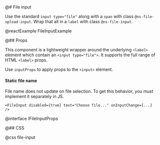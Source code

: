 @# File input

Use the standard `input type="file"` along with a `span` with class `@ns-file-upload-input`.
Wrap that all in a `label` with class `@ns-file-input`.


@reactExample FileInputExample

@## Props

This component is a lightweight wrapper around the underlying `<label>` element
which contain an `<input type="file">`. It supports the full range of HTML `<label>` props.

Use `inputProps` to apply props to the `<input>` element.

<div class="@ns-callout @ns-intent-warning @ns-icon-warning-sign">
    <h4 class="@ns-heading">Static file name</h4>
    File name does not update on file selection. To get this behavior,
    you must implement it separately in JS.
</div>

```tsx
<FileInput disabled={true} text="Choose file..." onInputChange={...} />
```

@interface IFileInputProps

@## CSS

@css file-input
